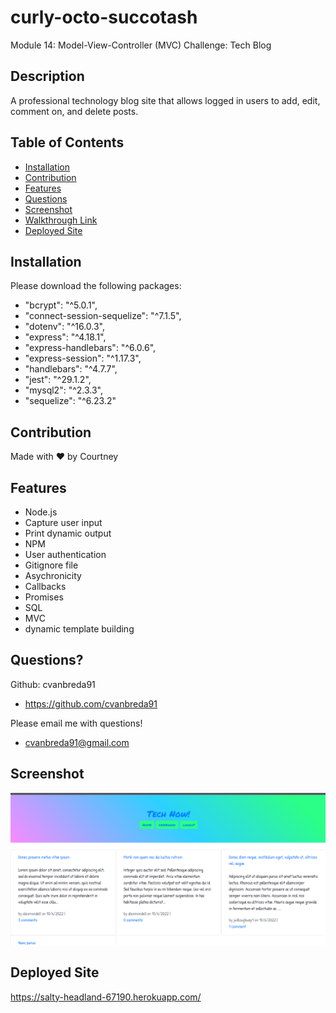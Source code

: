 # curly-octo-succotash
Module 14: Model-View-Controller (MVC) Challenge: Tech Blog

## Description
A professional technology blog site that allows logged in users to add, edit, comment on, and delete posts.

## Table of Contents
* [Installation](#installation)
* [Contribution](#contribution)
* [Features](#features)
* [Questions](#questions)
* [Screenshot](#screenshot)
* [Walkthrough Link](#walkthrough-link)
* [Deployed Site](#deployed-site)

## Installation
Please download the following packages:
* "bcrypt": "^5.0.1",
* "connect-session-sequelize": "^7.1.5",
* "dotenv": "^16.0.3",
* "express": "^4.18.1",
* "express-handlebars": "^6.0.6",
* "express-session": "^1.17.3",
* "handlebars": "^4.7.7",
* "jest": "^29.1.2",
* "mysql2": "^2.3.3",
* "sequelize": "^6.23.2"

## Contribution
Made with ❤️ by Courtney

## Features
* Node.js
* Capture user input
* Print dynamic output
* NPM
* User authentication
* Gitignore file
* Asychronicity
* Callbacks
* Promises
* SQL
* MVC
* dynamic template building

## Questions?
Github: cvanbreda91
* https://github.com/cvanbreda91

Please email me with questions!
* cvanbreda91@gmail.com

## Screenshot
![website-image](https://github.com/cvanbreda91/curly-octo-succotash/blob/main/public/images/2022-10-06.png?raw=true)

## Deployed Site
https://salty-headland-67190.herokuapp.com/
